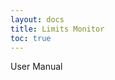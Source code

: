 ```yaml
---
layout: docs
title: Limits Monitor
toc: true
---
```


<div class="note unreleased">
  <p>User Manual</p>
</div>
